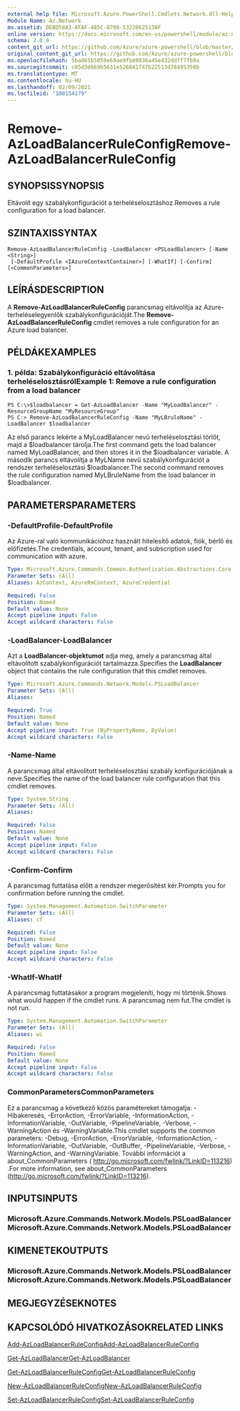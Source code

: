 ```yaml
---
external help file: Microsoft.Azure.PowerShell.Cmdlets.Network.dll-Help.xml
Module Name: Az.Network
ms.assetid: DEBD58A3-AFAF-485C-8708-53228625138F
online version: https://docs.microsoft.com/en-us/powershell/module/az.network/remove-azloadbalancerruleconfig
schema: 2.0.0
content_git_url: https://github.com/Azure/azure-powershell/blob/master/src/Network/Network/help/Remove-AzLoadBalancerRuleConfig.md
original_content_git_url: https://github.com/Azure/azure-powershell/blob/master/src/Network/Network/help/Remove-AzLoadBalancerRuleConfig.md
ms.openlocfilehash: 5ba865b5059e69ae9fb89936a45e432ddff7fb9a
ms.sourcegitcommit: c05d3d669b5631e526841f47b22513d78495350b
ms.translationtype: MT
ms.contentlocale: hu-HU
ms.lasthandoff: 02/09/2021
ms.locfileid: "100154179"
---
```

# <span data-ttu-id="7f029-101">Remove-AzLoadBalancerRuleConfig</span><span class="sxs-lookup"><span data-stu-id="7f029-101">Remove-AzLoadBalancerRuleConfig</span></span>

## <span data-ttu-id="7f029-102">SYNOPSIS</span><span class="sxs-lookup"><span data-stu-id="7f029-102">SYNOPSIS</span></span>
<span data-ttu-id="7f029-103">Eltávolít egy szabálykonfigurációt a terheléselosztáshoz.</span><span class="sxs-lookup"><span data-stu-id="7f029-103">Removes a rule configuration for a load balancer.</span></span>

## <span data-ttu-id="7f029-104">SZINTAXIS</span><span class="sxs-lookup"><span data-stu-id="7f029-104">SYNTAX</span></span>

```
Remove-AzLoadBalancerRuleConfig -LoadBalancer <PSLoadBalancer> [-Name <String>]
 [-DefaultProfile <IAzureContextContainer>] [-WhatIf] [-Confirm] [<CommonParameters>]
```

## <span data-ttu-id="7f029-105">LEÍRÁS</span><span class="sxs-lookup"><span data-stu-id="7f029-105">DESCRIPTION</span></span>
<span data-ttu-id="7f029-106">A **Remove-AzLoadBalancerRuleConfig** parancsmag eltávolítja az Azure-terheléselegyenlők szabálykonfigurációját.</span><span class="sxs-lookup"><span data-stu-id="7f029-106">The **Remove-AzLoadBalancerRuleConfig** cmdlet removes a rule configuration for an Azure load balancer.</span></span>

## <span data-ttu-id="7f029-107">PÉLDÁK</span><span class="sxs-lookup"><span data-stu-id="7f029-107">EXAMPLES</span></span>

### <span data-ttu-id="7f029-108">1. példa: Szabálykonfiguráció eltávolítása terheléselosztásról</span><span class="sxs-lookup"><span data-stu-id="7f029-108">Example 1: Remove a rule configuration from a load balancer</span></span>
```
PS C:\>$loadbalancer = Get-AzLoadBalancer -Name "MyLoadBalancer" -ResourceGroupName "MyResourceGroup"
PS C:> Remove-AzLoadBalancerRuleConfig -Name "MyLBruleName" -LoadBalancer $loadbalancer
```

<span data-ttu-id="7f029-109">Az első parancs lekérte a MyLoadBalancer nevű terheléselosztási törlőt, majd a $loadbalancer tárolja.</span><span class="sxs-lookup"><span data-stu-id="7f029-109">The first command gets the load balancer named MyLoadBalancer, and then stores it in the $loadbalancer variable.</span></span>
<span data-ttu-id="7f029-110">A második parancs eltávolítja a MyLName nevű szabálykonfigurációt a rendszer terheléselosztási $loadbalancer.</span><span class="sxs-lookup"><span data-stu-id="7f029-110">The second command removes the rule configuration named MyLBruleName from the load balancer in $loadbalancer.</span></span>

## <span data-ttu-id="7f029-111">PARAMETERS</span><span class="sxs-lookup"><span data-stu-id="7f029-111">PARAMETERS</span></span>

### <span data-ttu-id="7f029-112">-DefaultProfile</span><span class="sxs-lookup"><span data-stu-id="7f029-112">-DefaultProfile</span></span>
<span data-ttu-id="7f029-113">Az Azure-ral való kommunikációhoz használt hitelesítő adatok, fiók, bérlő és előfizetés.</span><span class="sxs-lookup"><span data-stu-id="7f029-113">The credentials, account, tenant, and subscription used for communication with azure.</span></span>

```yaml
Type: Microsoft.Azure.Commands.Common.Authentication.Abstractions.Core.IAzureContextContainer
Parameter Sets: (All)
Aliases: AzContext, AzureRmContext, AzureCredential

Required: False
Position: Named
Default value: None
Accept pipeline input: False
Accept wildcard characters: False
```

### <span data-ttu-id="7f029-114">-LoadBalancer</span><span class="sxs-lookup"><span data-stu-id="7f029-114">-LoadBalancer</span></span>
<span data-ttu-id="7f029-115">Azt a **LoadBalancer-objektumot** adja meg, amely a parancsmag által eltávolított szabálykonfigurációt tartalmazza.</span><span class="sxs-lookup"><span data-stu-id="7f029-115">Specifies the **LoadBalancer** object that contains the rule configuration that this cmdlet removes.</span></span>

```yaml
Type: Microsoft.Azure.Commands.Network.Models.PSLoadBalancer
Parameter Sets: (All)
Aliases:

Required: True
Position: Named
Default value: None
Accept pipeline input: True (ByPropertyName, ByValue)
Accept wildcard characters: False
```

### <span data-ttu-id="7f029-116">-Name</span><span class="sxs-lookup"><span data-stu-id="7f029-116">-Name</span></span>
<span data-ttu-id="7f029-117">A parancsmag által eltávolított terheléselosztási szabály konfigurációjának a neve.</span><span class="sxs-lookup"><span data-stu-id="7f029-117">Specifies the name of the load balancer rule configuration that this cmdlet removes.</span></span>

```yaml
Type: System.String
Parameter Sets: (All)
Aliases:

Required: False
Position: Named
Default value: None
Accept pipeline input: False
Accept wildcard characters: False
```

### <span data-ttu-id="7f029-118">-Confirm</span><span class="sxs-lookup"><span data-stu-id="7f029-118">-Confirm</span></span>
<span data-ttu-id="7f029-119">A parancsmag futtatása előtt a rendszer megerősítést kér.</span><span class="sxs-lookup"><span data-stu-id="7f029-119">Prompts you for confirmation before running the cmdlet.</span></span>

```yaml
Type: System.Management.Automation.SwitchParameter
Parameter Sets: (All)
Aliases: cf

Required: False
Position: Named
Default value: None
Accept pipeline input: False
Accept wildcard characters: False
```

### <span data-ttu-id="7f029-120">-WhatIf</span><span class="sxs-lookup"><span data-stu-id="7f029-120">-WhatIf</span></span>
<span data-ttu-id="7f029-121">A parancsmag futtatásakor a program megjeleníti, hogy mi történik.</span><span class="sxs-lookup"><span data-stu-id="7f029-121">Shows what would happen if the cmdlet runs.</span></span> <span data-ttu-id="7f029-122">A parancsmag nem fut.</span><span class="sxs-lookup"><span data-stu-id="7f029-122">The cmdlet is not run.</span></span>

```yaml
Type: System.Management.Automation.SwitchParameter
Parameter Sets: (All)
Aliases: wi

Required: False
Position: Named
Default value: None
Accept pipeline input: False
Accept wildcard characters: False
```

### <span data-ttu-id="7f029-123">CommonParameters</span><span class="sxs-lookup"><span data-stu-id="7f029-123">CommonParameters</span></span>
<span data-ttu-id="7f029-124">Ez a parancsmag a következő közös paramétereket támogatja: -Hibakeresés, -ErrorAction, -ErrorVariable, -InformationAction, -InformationVariable, -OutVariable, -PipelineVariable, -Verbose, -WarningAction és -WarningVariable.</span><span class="sxs-lookup"><span data-stu-id="7f029-124">This cmdlet supports the common parameters: -Debug, -ErrorAction, -ErrorVariable, -InformationAction, -InformationVariable, -OutVariable, -OutBuffer, -PipelineVariable, -Verbose, -WarningAction, and -WarningVariable.</span></span> <span data-ttu-id="7f029-125">További információt a about_CommonParameters ( http://go.microsoft.com/fwlink/?LinkID=113216) .</span><span class="sxs-lookup"><span data-stu-id="7f029-125">For more information, see about_CommonParameters (http://go.microsoft.com/fwlink/?LinkID=113216).</span></span>

## <span data-ttu-id="7f029-126">INPUTS</span><span class="sxs-lookup"><span data-stu-id="7f029-126">INPUTS</span></span>

### <span data-ttu-id="7f029-127">Microsoft.Azure.Commands.Network.Models.PSLoadBalancer</span><span class="sxs-lookup"><span data-stu-id="7f029-127">Microsoft.Azure.Commands.Network.Models.PSLoadBalancer</span></span>

## <span data-ttu-id="7f029-128">KIMENETEK</span><span class="sxs-lookup"><span data-stu-id="7f029-128">OUTPUTS</span></span>

### <span data-ttu-id="7f029-129">Microsoft.Azure.Commands.Network.Models.PSLoadBalancer</span><span class="sxs-lookup"><span data-stu-id="7f029-129">Microsoft.Azure.Commands.Network.Models.PSLoadBalancer</span></span>

## <span data-ttu-id="7f029-130">MEGJEGYZÉSEK</span><span class="sxs-lookup"><span data-stu-id="7f029-130">NOTES</span></span>

## <span data-ttu-id="7f029-131">KAPCSOLÓDÓ HIVATKOZÁSOK</span><span class="sxs-lookup"><span data-stu-id="7f029-131">RELATED LINKS</span></span>

[<span data-ttu-id="7f029-132">Add-AzLoadBalancerRuleConfig</span><span class="sxs-lookup"><span data-stu-id="7f029-132">Add-AzLoadBalancerRuleConfig</span></span>](./Add-AzLoadBalancerRuleConfig.md)

[<span data-ttu-id="7f029-133">Get-AzLoadBalancer</span><span class="sxs-lookup"><span data-stu-id="7f029-133">Get-AzLoadBalancer</span></span>](./Get-AzLoadBalancer.md)

[<span data-ttu-id="7f029-134">Get-AzLoadBalancerRuleConfig</span><span class="sxs-lookup"><span data-stu-id="7f029-134">Get-AzLoadBalancerRuleConfig</span></span>](./Get-AzLoadBalancerRuleConfig.md)

[<span data-ttu-id="7f029-135">New-AzLoadBalancerRuleConfig</span><span class="sxs-lookup"><span data-stu-id="7f029-135">New-AzLoadBalancerRuleConfig</span></span>](./New-AzLoadBalancerRuleConfig.md)

[<span data-ttu-id="7f029-136">Set-AzLoadBalancerRuleConfig</span><span class="sxs-lookup"><span data-stu-id="7f029-136">Set-AzLoadBalancerRuleConfig</span></span>](./Set-AzLoadBalancerRuleConfig.md)


